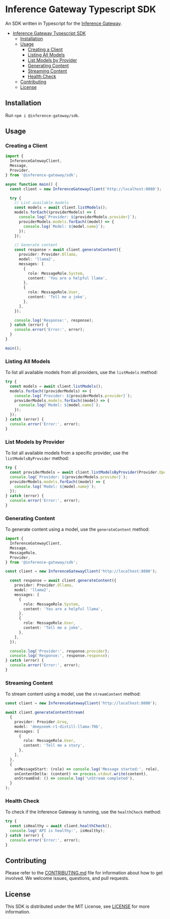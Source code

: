 # Inference Gateway Typescript SDK

An SDK written in Typescript for the [Inference Gateway](https://github.com/edenreich/inference-gateway).

- [Inference Gateway Typescript SDK](#inference-gateway-typescript-sdk)
  - [Installation](#installation)
  - [Usage](#usage)
    - [Creating a Client](#creating-a-client)
    - [Listing All Models](#listing-all-models)
    - [List Models by Provider](#list-models-by-provider)
    - [Generating Content](#generating-content)
    - [Streaming Content](#streaming-content)
    - [Health Check](#health-check)
  - [Contributing](#contributing)
  - [License](#license)

## Installation

Run `npm i @inference-gateway/sdk`.

## Usage

### Creating a Client

```typescript
import {
  InferenceGatewayClient,
  Message,
  Provider,
} from '@inference-gateway/sdk';

async function main() {
  const client = new InferenceGatewayClient('http://localhost:8080');

  try {
    // List available models
    const models = await client.listModels();
    models.forEach((providerModels) => {
      console.log(`Provider: ${providerModels.provider}`);
      providerModels.models.forEach((model) => {
        console.log(`Model: ${model.name}`);
      });
    });

    // Generate content
    const response = await client.generateContent({
      provider: Provider.Ollama,
      model: 'llama2',
      messages: [
        {
          role: MessageRole.System,
          content: 'You are a helpful llama',
        },
        {
          role: MessageRole.User,
          content: 'Tell me a joke',
        },
      ],
    });

    console.log('Response:', response);
  } catch (error) {
    console.error('Error:', error);
  }
}

main();
```

### Listing All Models

To list all available models from all providers, use the `listModels` method:

```typescript
try {
  const models = await client.listModels();
  models.forEach((providerModels) => {
    console.log(`Provider: ${providerModels.provider}`);
    providerModels.models.forEach((model) => {
      console.log(`Model: ${model.name}`);
    });
  });
} catch (error) {
  console.error('Error:', error);
}
```

### List Models by Provider

To list all available models from a specific provider, use the `listModelsByProvider` method:

```typescript
try {
  const providerModels = await client.listModelsByProvider(Provider.OpenAI);
  console.log(`Provider: ${providerModels.provider}`);
  providerModels.models.forEach((model) => {
    console.log(`Model: ${model.name}`);
  });
} catch (error) {
  console.error('Error:', error);
}
```

### Generating Content

To generate content using a model, use the `generateContent` method:

```typescript
import {
  InferenceGatewayClient,
  Message,
  MessageRole,
  Provider,
} from '@inference-gateway/sdk';

const client = new InferenceGatewayClient('http://localhost:8080');

  const response = await client.generateContent({
    provider: Provider.Ollama,
    model: 'llama2',
    messages: [
      {
        role: MessageRole.System,
        content: 'You are a helpful llama',
      },
      {
        role: MessageRole.User,
        content: 'Tell me a joke',
      },
    ],
  });

  console.log('Provider:', response.provider);
  console.log('Response:', response.response);
} catch (error) {
  console.error('Error:', error);
}
```

### Streaming Content

To stream content using a model, use the `streamContent` method:

```typescript
const client = new InferenceGatewayClient('http://localhost:8080');

await client.generateContentStream(
  {
    provider: Provider.Groq,
    model: 'deepseek-r1-distill-llama-70b',
    messages: [
      {
        role: MessageRole.User,
        content: 'Tell me a story',
      },
    ],
  },
  {
    onMessageStart: (role) => console.log('Message started:', role),
    onContentDelta: (content) => process.stdout.write(content),
    onStreamEnd: () => console.log('\nStream completed'),
  }
);
```

### Health Check

To check if the Inference Gateway is running, use the `healthCheck` method:

```typescript
try {
  const isHealthy = await client.healthCheck();
  console.log('API is healthy:', isHealthy);
} catch (error) {
  console.error('Error:', error);
}
```

## Contributing

Please refer to the [CONTRIBUTING.md](CONTRIBUTING.md) file for information about how to get involved. We welcome issues, questions, and pull requests.

## License

This SDK is distributed under the MIT License, see [LICENSE](LICENSE) for more information.
